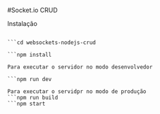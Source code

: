 #Socket.io CRUD

Instalação

```https://github.com/CarlosSoares123/Socket.io.git

```cd websockets-nodejs-crud

```npm install

Para executar o servidor no modo desenvolvedor

```npm run dev

Para executar o servidpr no modo de produção
```npm run build
```npm start
 
 
